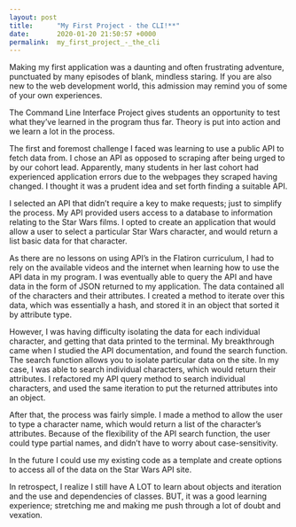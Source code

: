 ```yaml
---
layout: post
title:      "My First Project - the CLI!**"
date:       2020-01-20 21:50:57 +0000
permalink:  my_first_project_-_the_cli
---
```



Making my first application was a daunting and often frustrating adventure, punctuated by many episodes of blank, mindless staring. If you are also new to the web development world, this admission may remind you of some of your own experiences. 

The Command Line Interface Project gives students an opportunity to test what they’ve learned in the program thus far. Theory is put into action and we learn a lot in the process.

The first and foremost challenge I faced was learning to use a public API to fetch data from. I chose an API as opposed to scraping after being urged to by our cohort lead. Apparently, many students in her last cohort had experienced application errors due to the webpages they scraped having changed. I thought it was a prudent idea and set forth finding a suitable API. 

I selected an API that didn’t require a key to make requests; just to simplify the process. My API provided users access to a database to information relating to the Star Wars films. I opted to create an application that would allow a user to select a particular Star Wars character, and would return a list basic data for that character. 

As there are no lessons on using API’s in the Flatiron curriculum, I had to rely on the available videos and the internet when learning how to use the API data in my program. I was eventually able to query the API and have data in the form of JSON returned to my application. The data contained all of the characters and their attributes. I created a method to iterate over this data, which was essentially a hash, and stored it in an object that sorted it by attribute type. 

However, I was having difficulty isolating the data for each individual character, and getting that data printed to the terminal. My breakthrough came when I studied the API documentation, and found the search function. The search function allows you to isolate particular data on the site. In my case, I was able to search individual characters, which would return their attributes. I refactored my API query method to search individual characters, and used the same iteration to put the returned attributes into an object.

After that, the process was fairly simple. I made a method to allow the user to type a character name, which would return a list of the character’s attributes. Because of the flexibility of the API search function, the user could type partial names, and didn’t have to worry about case-sensitivity. 

In the future I could use my existing code as a template and create options to access all of the data on the Star Wars API site. 

In retrospect, I realize I still have A LOT to learn about objects and iteration and the use and dependencies of classes. BUT, it was a good learning experience; stretching me and making me push through a lot of doubt and vexation. 

